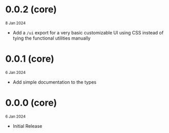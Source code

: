 # 0.0.2 (core)

<small>8 Jan 2024</small>

- Add a `/ui` export for a very basic customizable UI using CSS instead of tying the functional utilities manually

# 0.0.1 (core)

<small>6 Jan 2024</small>

- Add simple documentation to the types

# 0.0.0 (core)

<small>6 Jan 2024</small>

- Initial Release
